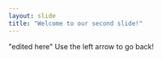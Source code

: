 ```yaml
---
layout: slide
title: "Welcome to our second slide!"
---
```

"edited here"
Use the left arrow to go back!
